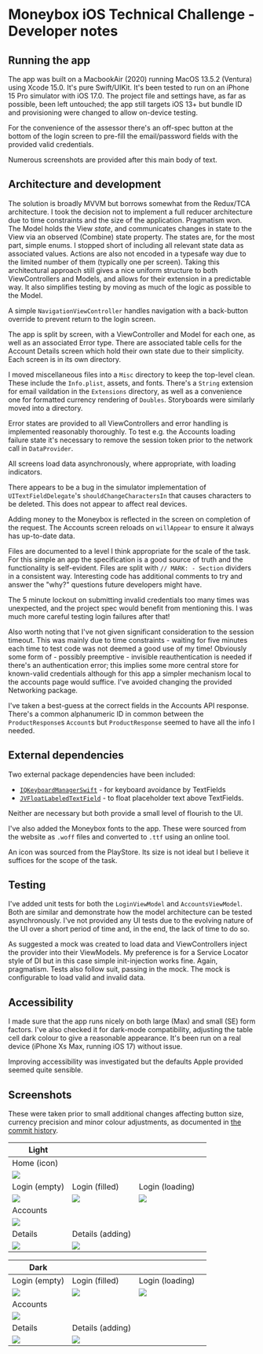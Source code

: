 # Moneybox iOS Technical Challenge - Developer notes

## Running the app

The app was built on a MacbookAir (2020) running MacOS 13.5.2 (Ventura) using Xcode 15.0.  It's pure Swift/UIKit.  It's been tested to run on an iPhone 15 Pro simulator with iOS 17.0.  The project file and settings have, as far as possible, been left untouched; the app still targets iOS 13+ but bundle ID and provisioning were changed to allow on-device testing.

For the convenience of the assessor there's an off-spec button at the bottom of the login screen to pre-fill the email/password fields with the provided valid credentials.

Numerous screenshots are provided after this main body of text.

## Architecture and development

The solution is broadly MVVM but borrows somewhat from the Redux/TCA architecture.  I took the decision not to implement a full reducer architecture due to time constraints and the size of the application.  Pragmatism won.  The Model holds the View _state_, and communicates changes in state to the View via an observed (Combine) state property.  The states are, for the most part, simple enums.  I stopped short of including all relevant state data as associated values.  Actions are also not encoded in a typesafe way due to the limited number of them (typically one per screen).  Taking this architectural approach still gives a nice uniform structure to both ViewControllers and Models, and allows for their extension in a predictable way.  It also simplifies testing by moving as much of the logic as possible to the Model.

A simple `NavigationViewController` handles navigation with a back-button override to prevent return to the login screen.

The app is split by screen, with a ViewController and Model for each one, as well as an associated Error type.  There are associated table cells for the Account Details screen which hold their own state due to their simplicity.  Each screen is in its own directory.

I moved miscellaneous files into a `Misc` directory to keep the top-level clean.  These include the `Info.plist`, assets, and fonts.  There's a `String` extension for email vaildation in the `Extensions` directory, as well as a convenience one for formatted currency rendering of `Doubles`.  Storyboards were similarly moved into a directory.

Error states are provided to all ViewControllers and error handling is implemented reasonably thoroughly.  To test e.g. the Accounts loading failure state it's necessary to remove the session token prior to the network call in `DataProvider`.

All screens load data asynchronously, where appropriate, with loading indicators.

There appears to be a bug in the simulator implementation of `UITextFieldDelegate`'s `shouldChangeCharactersIn` that causes characters to be deleted.  This does not appear to affect real devices.

Adding money to the Moneybox is reflected in the screen on completion of the request.  The Accounts screen reloads on `willAppear` to ensure it always has up-to-date data.

Files are documented to a level I think appropriate for the scale of the task.  For this simple an app the specification is a good source of truth and the functionality is self-evident.  Files are split with `// MARK: - Section` dividers in a consistent way.  Interesting code has additional comments to try and answer the "why?" questions future developers might have.

The 5 minute lockout on submitting invalid credentials too many times was unexpected, and the project spec would benefit from mentioning this.  I was much more careful testing login failures after that!

Also worth noting that I've not given significant consideration to the session timeout.  This was mainly due to time constraints - waiting for five minutes each time to test code was not deemed a good use of my time! Obviously some form of - possibly preemptive - invisible reauthentication is needed if there's an authentication error; this implies some more central store for known-valid credentials although for this app a simpler mechanism local to the accounts page would suffice.  I've avoided changing the provided Networking package.

I've taken a best-guess at the correct fields in the Accounts API response.  There's a common alphanumeric ID in common between the `ProductResponse`s `Account`s but `ProductResponse` seemed to have all the info I needed.

## External dependencies

Two external package dependencies have been included:

- [`IQKeyboardManagerSwift`](https://github.com/hackiftekhar/IQKeyboardManager) - for keyboard avoidance by TextFields
- [`JVFloatLabeledTextField`](https://github.com/jverdi/JVFloatLabeledTextField) - to float placeholder text above TextFields.

Neither are necessary but both provide a small level of flourish to the UI.

I've also added the Moneybox fonts to the app.  These were sourced from the website as `.woff` files and converted to `.ttf` using an online tool.

An icon was sourced from the PlayStore.  Its size is not ideal but I believe it suffices for the scope of the task.

## Testing

I've added unit tests for both the `LoginViewModel` and `AccountsViewModel`.  Both are similar and demonstrate how the model architecture can be tested asynchronously. I've not provided any UI tests due to the evolving nature of the UI over a short period of time and, in the end, the lack of time to do so.

As suggested a mock was created to load data and ViewControllers inject the provider into their ViewModels.  My preference is for a Service Locator style of DI but in this case simple init-injection works fine.  Again, pragmatism. Tests also follow suit, passing in the mock.  The mock is configurable to load valid and invalid data.

## Accessibility

I made sure that the app runs nicely on both large (Max) and small (SE) form factors.  I've also checked it for dark-mode compatibility, adjusting the table cell dark colour to give a reasonable appearance.  It's been run on a real device (iPhone Xs Max, running iOS 17) without issue.

Improving accessibility was investigated but the defaults Apple provided seemed quite sensible.

## Screenshots

These were taken prior to small additional changes affecting button size, currency precision and minor colour adjustments, as documented in [the commit history](https://github.com/MoneyBox/iOS-Tech-Task/commit/a93c8f8bcf430d3c4d5b8bb1ae04d1b31bdb59c6).

|**Light**||||
|-|-|-|-|
|Home (icon)||||
|![](images/moneybox_home.png)|||
|Login (empty)|Login (filled)|Login (loading)||
|![](images/moneybox_login_empty_light.png)|![](images/moneybox_login_filled_light.png)|![](images/moneybox_login_loading_light.png)||
|Accounts||||
|![](images/moneybox_accounts_light.png)||||
|Details|Details (adding)|||
|![](images/moneybox_details_light.png)|![](images/moneybox_details_adding_light.png)|||

|**Dark**||||
|-|-|-|-|
|Login (empty)|Login (filled)|Login (loading)||
|![](images/moneybox_login_empty_dark.png)|![](images/moneybox_login_filled_dark.png)|![](images/moneybox_login_loading_dark.png)||
|Accounts||||
|![](images/moneybox_accounts_dark.png)||||
|Details|Details (adding)|||
|![](images/moneybox_details_dark.png)|![](images/moneybox_details_adding_dark.png)|||
